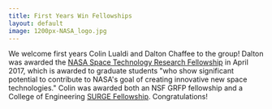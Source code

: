 ```yaml
---
title: First Years Win Fellowships
layout: default
image: 1200px-NASA_logo.jpg
---
```


We welcome first years Colin Lualdi and Dalton Chaffee to the group! Dalton was awarded the [NASA Space Technology Research Fellowship](https://www.nasa.gov/strg/nstrf) in April 2017, which is awarded to graduate students "who show significant potential to contribute to NASA's goal of creating innovative new space technologies." Colin was awarded both an NSF GRFP fellowship and a College of Engineering [SURGE Fellowship](https://engineering.illinois.edu/academics/graduate/diversity-programs/surge.html). Congratulations!

